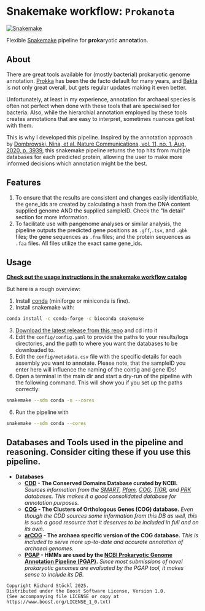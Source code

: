 # Snakemake workflow: `Prokanota`

[![Snakemake](https://img.shields.io/badge/snakemake-≥8.27.1-brightgreen.svg)](https://snakemake.github.io)

Flexible [Snakemake](https://snakemake.github.io) pipeline for **proka**ryotic **an**n**ota**tion.

## About
There are great tools available for (mostly bacterial) prokaryotic genome annotation. [Prokka](https://github.com/tseemann/prokka) has been the de facto default for many years, and [Bakta](https://github.com/oschwengers/bakta) is not only great overall, but gets regular updates making it even better.

Unfortunately, at least in my experience, annotation for archaeal species is often not perfect when done with these tools that are specialised for bacteria. Also, while the hierarchial annotation employed by these tools creates annotations that are easy to interpret, sometimes nuances get lost with them.

This is why I developed this pipeline. Inspired by the annotation approach by [Dombrowski, Nina, et al. Nature Communications, vol. 11, no. 1, Aug. 2020, p. 3939](https://doi.org/10.1038/s41467-020-17408-w), this snakemake pipeline returns the top hits from multiple databases for each predicted protein, allowing the user to make more informed decisions which annotation might be the best.

## Features

1. To ensure that the results are consistent and changes easily identifiable, the gene_ids are created by calculating a hash from the DNA content supplied genome AND the supplied sampleID. Check the "In detail" section for more information.
2. To facilitate use with pangenome analyses or similar analysis, the pipeline outputs the predicted gene positions as `.gff`,`.tsv`, and `.gbk` files; the gene sequences as `.fna` files; and the protein sequences as `.faa` files. All files utilize the exact same gene_ids.

## Usage

**[Check out the usage instructions in the snakemake workflow catalog](https://snakemake.github.io/snakemake-workflow-catalog?usage=richardstoeckl/prokanota)**

But here is a rough overview:
1. Install [conda](https://docs.conda.io/en/latest/miniconda.html) (miniforge or miniconda is fine).
2. Install snakemake with:
```bash
conda install -c conda-forge -c bioconda snakemake
```
3. [Download the latest release from this repo](https://github.com/richardstoeckl/prokanota/releases/latest) and cd into it
4. Edit the `config/config.yaml` to provide the paths to your results/logs directories, and the path to where you want the databases to be downloaded to.
5. Edit the `config/metadata.csv` file with the specific details for each assembly you want to annotate. Please note, that the sampleID you enter here will influence the naming of the contig and gene IDs!
5. Open a terminal in the main dir and start a dry-run of the pipeline with the following command. This will show you if you set up the paths correctly:

```bash
snakemake --sdm conda -n --cores
```
6. Run the pipeline with
```bash
snakemake --sdm conda --cores
```

## Databases and Tools used in the pipeline and reasoning. Consider citing these if you use this pipeline.
- **Databases**
    - **[CDD](https://www.ncbi.nlm.nih.gov/Structure/cdd/cdd_help.shtml#NCBI_curated_domains) - The Conserved Domains Database curated by NCBI.** *Sources information from the [SMART](http://smart.embl-heidelberg.de/), [Pfam](http://pfam.sanger.ac.uk/), [COG](https://www.ncbi.nlm.nih.gov/COG/), [TIGR](https://www.ncbi.nlm.nih.gov/Structure/cdd/docs/tigrfams.html), and [PRK](https://www.ncbi.nlm.nih.gov/proteinclusters) databases. This makes it a good consolidated database for annotation purposes.*
    - **[COG](https://www.ncbi.nlm.nih.gov/COG/) - The Clusters of Orthologous Genes (COG) database.** *Even though the CDD sources some information from this DB as well, this is such a good resource that it deserves to be included in full and on its own.*
    - **[arCOG](https://pubmed.ncbi.nlm.nih.gov/25764277/) - The archaea specific version of the COG database.** *This is included to serve more up-to-date and accurate annotation of archaeal genomes.*
    - **[PGAP](https://ftp.ncbi.nlm.nih.gov/hmm/) - HMMs are used by the [NCBI Prokaryotic Genome Annotation Pipeline (PGAP)](https://pubmed.ncbi.nlm.nih.gov/33270901/).** *Since most submissions of novel prokaryotic genomes are evaluated by the PGAP tool, it makes sense to include its DB.*



```
Copyright Richard Stöckl 2025.
Distributed under the Boost Software License, Version 1.0.
(See accompanying file LICENSE or copy at 
https://www.boost.org/LICENSE_1_0.txt)
```